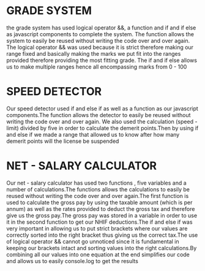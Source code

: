 # GRADE SYSTEM
the grade system has used logical operator &&, a function and if and if else as javascript components to complete the system. The function allows the system to easily be reused without writing the code over and over again. The logical operator && was used because it is strict therefore making our range fixed and basically making the marks we put fit into the ranges provided therefore providing the most fitting grade. The if and if else allows us to make multiple ranges hence all encompassing marks from 0 - 100

# SPEED DETECTOR
Our speed detector used if and else if as well as a function as our javascript components.The function allows the detector to easily be reused without writing the code over and over again. We also used the calculation (speed - limit) divided by five in order to calculate the demerit points.Then by using if and else if we made a range that allowed us to know after how many demerit points will the license be suspended

# NET - SALARY CALCULATOR
Our net - salary calculator has used two functions , five variables and a number of calculations.The functions allows the calculations to easily be reused without writing the code over and over again.The first function is used to calculate the gross pay by using the taxable amount (which is per annum) as well as the rates provided to deduct the gross tax and therefore give us the gross pay.The gross pay was stored in a variable in order to use it in the second function to get our NHIF deductions.The if and else if was very important in allowing us to put strict brackets where our values are correctly sorted into the right bracket thus giving us the correct tax.The use of logical operator && cannot go unnoticed since it is fundamental in keeping our brackets intact and sorting values into the right calculations.By combining all our values into one equation at the end simplifies our code and allows us to easily console.log to get the results

